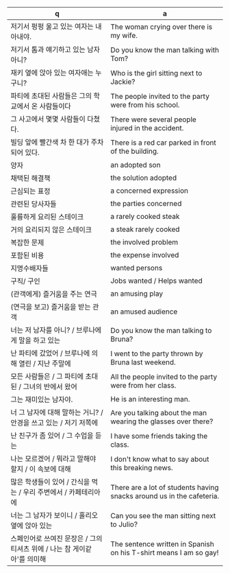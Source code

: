  q  | a
--- | ---
저기서 펑펑 울고 있는 여자는 내 아내야.				| The woman crying over there is my wife.
저기서 톰과 얘기하고 있는 남자 아니?				| Do you know the man talking with Tom?
재키 옆에 앉아 있는 여자애는 누구니?				| Who is the girl sitting next to Jackie?
파티에 초대된 사람들은 그의 학교에서 온 사람들이다		| The people invited to the party were from his school.
그 사고에서 몇몇 사람들이 다쳤다.				| There were several people injured in the accident.
빌딩 앞에 빨간색 차 한 대가 주차되어 있다.			| There is a red car parked in front of the building.
양자								| an adopted son
채택된 해결책							| the solution adopted
근심되는 표정							| a concerned expression
관련된 당사자들							| the parties concerned
훌륭하게 요리된 스테이크					| a rarely cooked steak
거의 요리되지 않은 스테이크					| a steak rarely cooked
복잡한 문제							| the involved problem
포함된 비용							| the expense involved
지명수배자들							| wanted persons
구직/ 구인							| Jobs wanted / Helps wanted
(관객에게) 즐거움을 주는 연극					| an amusing play
(연극을 보고) 즐거움을 받는 관객				| an amused audience
너는 저 남자를 아니? / 브루나에게 말을 하고 있는		| Do you know the man talking to Bruna?
난 파티에 갔었어 / 브루나에 의해 열린 / 지난 주말에		| I went to the party thrown by Bruna last weekend.
모든 사람들은 / 그 파티에 초대된 / 그녀의 반에서 왔어		| All the people invited to the party were from her class.
그는 재미있는 남자야.						| He is an interesting man.
너 그 남자에 대해 말하는 거니? / 안경을 쓰고 있는 / 저기 저쪽에		| Are you talking about the man wearing the glasses over there?
난 친구가 좀 있어 / 그 수업을 듣는				| I have some friends taking the class.
나는 모르겠어 / 뭐라고 말해야 할지 / 이 속보에 대해		| I don't know what to say about this breaking news.
많은 학생들이 있어 / 간식을 먹는 / 우리 주변에서 / 카페테리아에		| There are a lot of students having snacks around us in the cafeteria.
너는 그 남자가 보이니 / 홀리오 옆에 앉아 있는				| Can you see the man sitting next to Julio?
스페인어로 쓰여진 문장은 / 그의 티셔츠 위에 / 나는 참 게이같아'를 의미해		| The sentence written in Spanish on his T-shirt means I am so gay!
